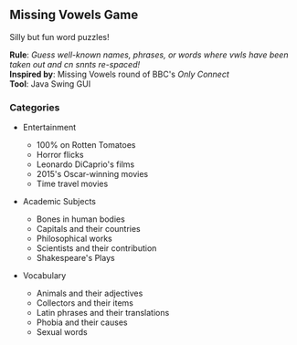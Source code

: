 ## Missing Vowels Game
Silly but fun word puzzles! <br/>

**Rule**: *Guess well-known names, phrases, or words where vwls have been taken out and cn snnts re-spaced!* <br/>
**Inspired by**: Missing Vowels round of BBC's *Only Connect* <br/>
**Tool**: Java Swing GUI

### Categories
   -  Entertainment
      - 100% on Rotten Tomatoes
      - Horror flicks
      - Leonardo DiCaprio's films
      - 2015's Oscar-winning movies
      - Time travel movies

  -  Academic Subjects
     - Bones in human bodies
     - Capitals and their countries
     - Philosophical works
     - Scientists and their contribution
     - Shakespeare's Plays

  -  Vocabulary
     - Animals and their adjectives
     - Collectors and their items
     - Latin phrases and their translations
     - Phobia and their causes
     - Sexual words
